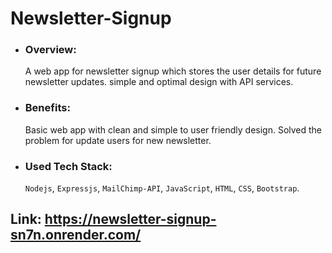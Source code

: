 # Newsletter-Signup


- ### Overview: 
    A web app for newsletter signup which stores the user details for future newsletter updates. simple and optimal design with API services.

- ### Benefits: 
    Basic web app with clean and simple to user friendly design. Solved the problem for update users for new newsletter.

- ### Used Tech Stack: 
    `Nodejs`, `Expressjs`, `MailChimp-API`, `JavaScript`, `HTML`, `CSS`, `Bootstrap`.

## Link: https://newsletter-signup-sn7n.onrender.com/
